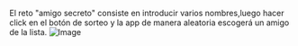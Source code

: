 El reto "amigo secreto" consiste en introducir varios nombres,luego hacer click en el botón de sorteo y la app de manera aleatoria escogerá un amigo de la lista.
![Image](https://github.com/user-attachments/assets/26753e87-1bde-4c2f-8a3f-c731c44f4da8)
